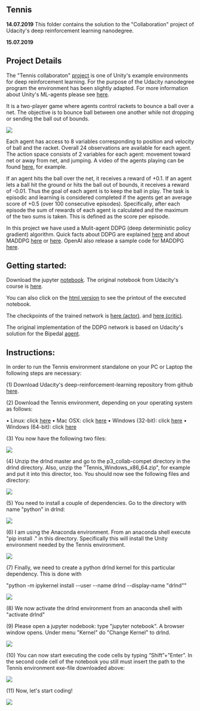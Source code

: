 ## Tennis 

**14.07.2019** This folder contains the solution to the "Collaboration" project of Udacity's deep reinforcement learning nanodegree.

**15.07.2019**

## Project Details ##

The "Tennis collaboraton" [project](https://github.com/Unity-Technologies/ml-agents/blob/master/docs/Learning-Environment-Examples.md#Tennis) 
is one of Unity's example environments for deep reinforcement learning. For the purpose of the Udacity nanodegree program the environment
has been slightly adapted. For more information about Unity's ML-agents please see [here](https://blogs.unity3d.com/2017/09/19/introducing-unity-machine-learning-agents/).

It is a two-player game where agents control rackets to bounce a ball over a net. The objective is 
to bounce ball between one another while not dropping or sending the ball out of bounds.

![](https://github.com/DrSdl/RIL/blob/master/Tennis/tennis.png)

Each agent has access to 8 variables corresponding to position and velocity of ball and the racket. Overall 24 observations are available
for each agent. The action space consists of 2 variables for each agent: movement toward net or away from net, and jumping.
A video of the agents playing can be found [here](https://www.youtube.com/watch?v=tr3Vv3ya0UQ), for example.

If an agent hits the ball over the net, it receives a reward of +0.1. If an agent lets a ball hit the ground or hits the ball
out of bounds, it receives a reward of -0.01. Thus the goal of each agent is to keep the ball in play. The task is
episodic and learning is considered completed if the agents get an average score of +0.5 (over 100 consecutive episodes). Specifically,
after each episode the sum of rewards of each agent is calculated and the maximum of the two sums is taken. This is defined
as the score per episode.

In this project we have used a Mulit-agent DDPG (deep deterministic policy gradient) algorithm. 
Quick facts about DDPG are explained [here](https://spinningup.openai.com/en/latest/algorithms/ddpg.html)
and about MADDPG [here](https://arxiv.org/abs/1706.02275) or [here](https://arxiv.org/abs/1509.02971). OpenAI also release
a sample code for MADDPG [here](https://github.com/openai/maddpg).
 
## Getting started: ##
Download the jupyter [notebook](https://github.com/DrSdl/RIL/blob/master/Tennis/Tennis.ipynb). The original notebook from Udacity's course is [here](https://github.com/udacity/deep-reinforcement-learning/tree/master/p3_collab-compet).

You can also click on the [html version](https://github.com/DrSdl/RIL/blob/master/Tennis/Tennis.html) to see the printout of the executed notebook.

The checkpoints of the trained network is [here (actor)](https://github.com/DrSdl/RIL/blob/master/Tennis/checkpoint_actor1.pth).
and [here (critic)](https://github.com/DrSdl/RIL/blob/master/Tennis/checkpoint_critic1.pth).

The original implementation of the DDPG network is based on Udacity's solution for the Bipedal [agent](https://github.com/udacity/deep-reinforcement-learning/tree/master/ddpg-bipedal).

## Instructions: ##
In order to run the Tennis environment standalone on your PC or Laptop the following steps are necessary:

(1) Download Udacity's deep-reinforcement-learning repository from github [here](https://github.com/udacity/deep-reinforcement-learning).

(2) Download the Tennis environment, depending on your operating system as follows:

•	Linux: click [here](https://s3-us-west-1.amazonaws.com/udacity-drlnd/P3/Tennis/Tennis_Linux.zip)
•	Mac OSX: click [here](https://s3-us-west-1.amazonaws.com/udacity-drlnd/P3/Tennis/Tennis.app.zip)
•	Windows (32-bit): click [here](https://s3-us-west-1.amazonaws.com/udacity-drlnd/P3/Tennis/Tennis_Windows_x86.zip)
•	Windows (64-bit): click [here](https://s3-us-west-1.amazonaws.com/udacity-drlnd/P3/Tennis/Tennis_Windows_x86_64.zip)

(3) You now have the following two files:

![](https://github.com/DrSdl/RIL/blob/master/Tennis/download_files.jpg)

(4) Unzip the drlnd master and go to the p3_collab-compet directory in the drlnd directory. Also, unzip the "Tennis_Windows_x86_64.zip", for example and put it into this director, too. You should now see the following files and directory:

![](https://github.com/DrSdl/RIL/blob/master/Tennis/tennis_dir.jpg)

(5) You need to install a couple of dependencies. Go to the directory with name "python" in drlnd:

![](https://github.com/DrSdl/RIL/blob/master/Tennis/dir_python.jpg)

(6) I am using the Anaconda environment. From an anaconda shell execute "pip install ." in this directory. Specifically this
will install the Unity environment needed by the Tennis environment.

![](https://github.com/DrSdl/RIL/blob/master/Tennis/anaconda_install.jpg)

(7) Finally, we need to create a python drlnd kernel for this particular dependency. This is done with 

"python -m ipykernel install --user --name drlnd --display-name "drlnd""

![](https://github.com/DrSdl/RIL/blob/master/Tennis/drlnd_kernel.jpg)

(8) We now activate the drlnd environment from an anaconda shell with "activate drlnd"

(9) Please open a jupyter nodebook: type "jupyter notebook". A browser window opens. Under menu "Kernel" do "Change Kernel" to drlnd.

![](https://github.com/DrSdl/RIL/blob/master/Tennis/drlnd_notebook.jpg)

(10) You can now start executing the code cells by typing “Shift”+”Enter”. In the second code cell of the notebook you still must insert the path to the Tennis environment exe-file downloaded above:

![](https://github.com/DrSdl/RIL/blob/master/Tennis/2ndcell_notebook.jpg)

(11) Now, let's start coding!

![](https://github.com/DrSdl/RIL/blob/master/Tennis/coding_notebook.jpg)


